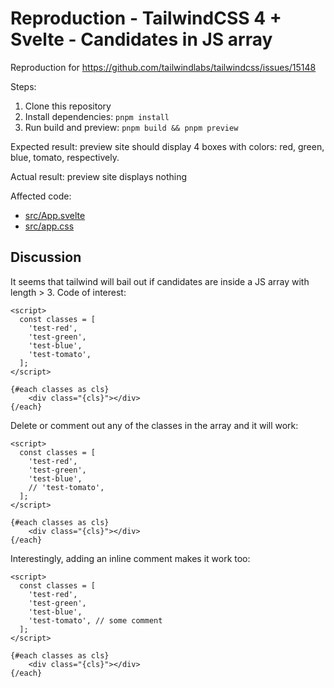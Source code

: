 # Reproduction - TailwindCSS 4 + Svelte - Candidates in JS array

Reproduction for https://github.com/tailwindlabs/tailwindcss/issues/15148

Steps:

1. Clone this repository
2. Install dependencies: `pnpm install`
3. Run build and preview: `pnpm build && pnpm preview`

Expected result: preview site should display 4 boxes with colors: red, green, blue, tomato, respectively.

Actual result: preview site displays nothing

Affected code:

- [src/App.svelte](src/App.svelte)
- [src/app.css](src/app.css)

## Discussion

It seems that tailwind will bail out if candidates are inside a JS array with length > 3. Code of interest:

```svelte
<script>
  const classes = [
    'test-red',
    'test-green',
    'test-blue',
    'test-tomato', 
  ];
</script>

{#each classes as cls}
    <div class="{cls}"></div>
{/each}
```

Delete or comment out any of the classes in the array and it will work:

```svelte
<script>
  const classes = [
    'test-red',
    'test-green',
    'test-blue',
    // 'test-tomato', 
  ];
</script>

{#each classes as cls}
    <div class="{cls}"></div>
{/each}
```

Interestingly, adding an inline comment makes it work too:

```svelte
<script>
  const classes = [
    'test-red',
    'test-green',
    'test-blue',
    'test-tomato', // some comment
  ];
</script>

{#each classes as cls}
    <div class="{cls}"></div>
{/each}
```
